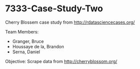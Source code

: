 # 7333-Case-Study-Two
Cherry Blossem case study from http://rdatasciencecases.org/

Team Members:
 - Granger, Bruce
 - Houssaye de la, Brandon
 - Serna, Daniel

Objective: Scrape data from http://cherryblossom.org/
